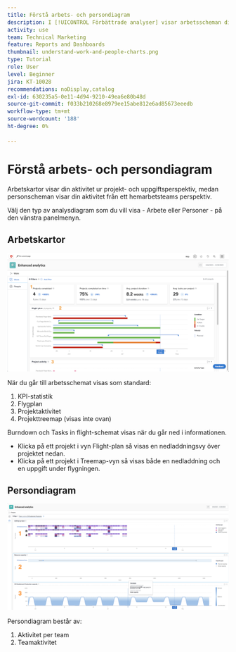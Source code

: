 ```yaml
---
title: Förstå arbets- och persondiagram
description: I [!UICONTROL Förbättrade analyser] visar arbetsscheman din aktivitet från projekt- och uppgiftsperspektivet, medan personscheman visar din aktivitet från ett hemarbeteams perspektiv.
activity: use
team: Technical Marketing
feature: Reports and Dashboards
thumbnail: understand-work-and-people-charts.png
type: Tutorial
role: User
level: Beginner
jira: KT-10028
recommendations: noDisplay,catalog
exl-id: 630235a5-0e11-4d94-9210-49ea6e80b48d
source-git-commit: f033b210268e8979ee15abe812e6ad85673eeedb
workflow-type: tm+mt
source-wordcount: '188'
ht-degree: 0%

---
```


# Förstå arbets- och persondiagram

Arbetskartor visar din aktivitet ur projekt- och uppgiftsperspektiv, medan personscheman visar din aktivitet från ett hemarbetsteams perspektiv.

Välj den typ av analysdiagram som du vill visa - Arbete eller Personer - på den vänstra panelmenyn.

## Arbetskartor

![En bild på hur funktionen [!UICONTROL  Analytics] hittas i [!DNL Workfront Classic]](assets/section-1-1.png)

När du går till arbetsschemat visas som standard:

1. KPI-statistik
1. Flygplan
1. Projektaktivitet
1. Projekttreemap (visas inte ovan)

Burndown och Tasks in flight-schemat visas när du går ned i informationen.

* Klicka på ett projekt i vyn Flight-plan så visas en nedladdningsvy över projektet nedan.
* Klicka på ett projekt i Treemap-vyn så visas både en nedladdning och en uppgift under flygningen.

## Persondiagram

![En bild på hur funktionen [!UICONTROL  Analytics] hittas i [!DNL Workfront Classic]](assets/section-1-2.png)

Persondiagram består av:

1. Aktivitet per team
1. Teamaktivitet
